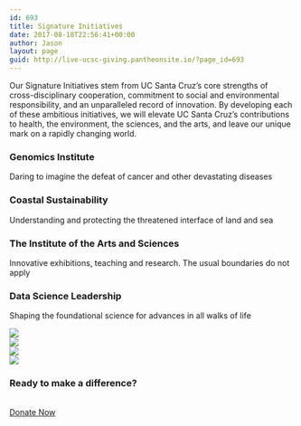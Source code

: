 ```yaml
---
id: 693
title: Signature Initiatives
date: 2017-08-18T22:56:41+00:00
author: Jason
layout: page
guid: http://live-ucsc-giving.pantheonsite.io/?page_id=693
---
```

Our Signature Initiatives stem from UC Santa Cruz’s core strengths of cross-disciplinary cooperation, commitment to social and environmental responsibility, and an unparalleled record of innovation. By developing each of these ambitious initiatives, we will elevate UC Santa Cruz’s contributions to health, the environment, the sciences, and the arts, and leave our unique mark on a rapidly changing world.

### Genomics Institute

Daring to imagine the defeat of cancer and other devastating diseases

### Coastal Sustainability

Understanding and protecting the threatened interface of land and sea

### The Institute of the Arts and Sciences

Innovative exhibitions, teaching and research. The usual boundaries do not apply

### Data Science Leadership

Shaping the foundational science for advances in all walks of life

![](http://live-ucsc-giving.pantheonsite.io/wp-content/uploads/2017/08/GEn_DNA-0x0.jpg)  
![](http://live-ucsc-giving.pantheonsite.io/wp-content/uploads/2017/08/Otters_600-0x0.jpg)  
![](http://live-ucsc-giving.pantheonsite.io/wp-content/uploads/2017/08/Art-Spokes-0x0.jpg)  
![](http://live-ucsc-giving.pantheonsite.io/wp-content/uploads/2017/08/Data-man-at-computer-0x0.jpg) 

### Ready to make a difference?

<a role="button" href="http://connect.ucsc.edu/givenow" target="_self"><br /> Donate Now<br /> </a>
